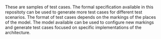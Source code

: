 These are samples of test cases. The formal specification available in this repositoty can be used to generate more test cases for different test scenarios. The format of test cases depends on the markings of the places of the model. The model available can be used to configure new markings and generate test cases focused on specific implementations of the architecture. 
